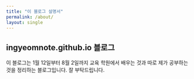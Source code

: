 ```yaml
---
title: "이 블로그 설명서"
permalink: /about/
layout: single
---
```


## ingyeomnote.github.io 블로그

이 블로그는 1월 12일부터 8월 2일까지 교육 학원에서 배우는 것과 따로 제가 공부하는 것을 정리하는 블로그입니다. 잘 부탁드립니다.


